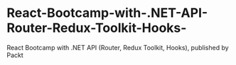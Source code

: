 # React-Bootcamp-with-.NET-API-Router-Redux-Toolkit-Hooks-
React Bootcamp with .NET API (Router, Redux Toolkit, Hooks), published by Packt

